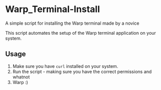   # Warp_Terminal-Install
A simple script for installing the Warp terminal made by a novice




This script automates the setup of the Warp terminal application on your system.

  ## Usage
1. Make sure you have `curl` installed on your system.
2. Run the script - making sure you have the correct permissions and whatnot
3. Warp :)
